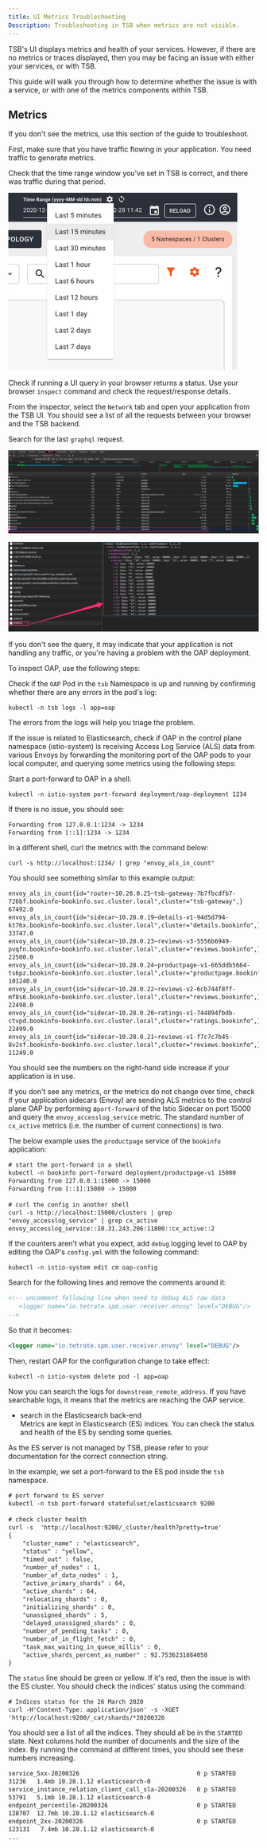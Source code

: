 ```yaml
---
title: UI Metrics Troubleshooting
Description: Troubleshooting in TSB when metrics are not visible.
---
```


TSB's UI displays metrics and health of your services. However, if there are no
metrics or traces displayed, then you may be facing an issue with either your
services, or with TSB.

This guide will walk you through how to determine whether the issue is with a
service, or with one of the metrics components within TSB.

## Metrics

If you don't see the metrics, use this section of the guide to troubleshoot.

First, make sure that you have traffic flowing in your application. You need
traffic to generate metrics.

Check that the time range window you've set in TSB is correct, and there was
traffic during that period.

![](../assets/023f435-Tetrate_Service_Bridge.png)


Check if running a UI query in your browser returns a status. Use your browser
`inspect` command and check the request/response details.

From the inspector, select the `Network` tab and open your application from the
TSB UI. You should see a list of all the requests between your browser and the
TSB backend.

Search for the last `graphql` request.

![](../assets/71914d4-DevTools_-_35_247_59_43_8443_applications_prune-tenant_dev_bookinfo.png)


![](../assets/47326cc-DevTools_-_35_247_59_43_8443_applications_prune-tenant_dev_bookinfo-2.png)

If you don't see the query, it may indicate that your application is not
handling any traffic, or you're having a problem with the OAP deployment.

To inspect OAP, use the following steps:

Check if the `OAP` Pod in the `tsb` Namespace is up and running by confirming
whether there are any errors in the pod's log:

```bash{promptUser:alice}
kubectl -n tsb logs -l app=oap
```

The errors from the logs will help you triage the problem.

If the issue is related to Elasticsearch, check if OAP in the control plane
namespace (istio-system) is receiving Access Log Service (ALS) data from various
Envoys by forwarding the monitoring port of the OAP pods to your local computer,
and querying some metrics using the following steps:

Start a port-forward to OAP in a shell:

```bash{promptUser:alice}
kubectl -n istio-system port-forward deployment/oap-deployment 1234
```

If there is no issue, you should see:

```text
Forwarding from 127.0.0.1:1234 -> 1234
Forwarding from [::1]:1234 -> 1234
```

In a different shell, curl the metrics with the command below:

```bash{promptUser: Alice}
curl -s http://localhost:1234/ | grep "envoy_als_in_count"
```

You should see something similar to this example output:

```text
envoy_als_in_count{id="router~10.28.0.25~tsb-gateway-7b7fbcdfb7-726bf.bookinfo~bookinfo.svc.cluster.local",cluster="tsb-gateway",} 67492.0
envoy_als_in_count{id="sidecar~10.28.0.19~details-v1-94d5d794-kt76x.bookinfo~bookinfo.svc.cluster.local",cluster="details.bookinfo",} 33747.0
envoy_als_in_count{id="sidecar~10.28.0.23~reviews-v3-5556b6949-pvqfn.bookinfo~bookinfo.svc.cluster.local",cluster="reviews.bookinfo",} 22500.0
envoy_als_in_count{id="sidecar~10.28.0.24~productpage-v1-665ddb5664-ts6pz.bookinfo~bookinfo.svc.cluster.local",cluster="productpage.bookinfo",} 101240.0
envoy_als_in_count{id="sidecar~10.28.0.22~reviews-v2-6cb744f8ff-mf8s6.bookinfo~bookinfo.svc.cluster.local",cluster="reviews.bookinfo",} 22498.0
envoy_als_in_count{id="sidecar~10.28.0.20~ratings-v1-744894fbdb-ctvpd.bookinfo~bookinfo.svc.cluster.local",cluster="ratings.bookinfo",} 22499.0
envoy_als_in_count{id="sidecar~10.28.0.21~reviews-v1-f7c7c7b45-8v2sf.bookinfo~bookinfo.svc.cluster.local",cluster="reviews.bookinfo",} 11249.0
```

You should see the numbers on the right-hand side increase if your application
is in use.

If you don't see any metrics, or the metrics do not change over time, check if
your application sidecars (Envoy) are sending ALS metrics to the control plane
OAP by performing a`port-forward` of the Istio Sidecar on port 15000 and query
the `envoy_accesslog_service` metric. The standard number of  `cx_active`
metrics (i.e. the number of current connections) is two.

The below example uses the `productpage` service of the `bookinfo` application:


```bash{promptUser:alice}{outputLines:1,3-6,8}
# start the port-forward in a shell
kubectl -n bookinfo port-forward deployment/productpage-v1 15000
Forwarding from 127.0.0.1:15000 -> 15000
Forwarding from [::1]:15000 -> 15000

# curl the config in another shell
curl -s http://localhost:15000/clusters | grep "envoy_accesslog_service" | grep cx_active
envoy_accesslog_service::10.31.243.206:11800::cx_active::2
```

If the counters aren't what you expect, add `debug` logging level to OAP by
editing the OAP's `config.yml` with the following command:

```bash{promptUser: Alice}
kubectl -n istio-system edit cm oap-config
```

Search for the following lines and remove the comments around it:

```xml
<!-- uncomment following line when need to debug ALS raw data
   <logger name="io.tetrate.spm.user.receiver.envoy" level="DEBUG"/>
-->
```

So that it becomes:

```xml
<logger name="io.tetrate.spm.user.receiver.envoy" level="DEBUG"/>
```

Then, restart OAP for the configuration change to take effect:

```bash{promptUser:alice}
kubectl -n istio-system delete pod -l app=oap
```

Now you can search the logs for `downstream_remote_address`. If you have
searchable logs, it  means that the metrics are reaching the OAP service.

- search in the Elasticsearch back-end<br/>
  Metrics are kept in Elasticsearch (ES) indices. You can check the status and
  health of the ES by sending some queries.<br/>

As the ES server is not managed by TSB, please refer to your documentation for
the correct connection string.<br/>

In the example, we set a port-forward to the ES pod inside the `tsb` namespace.

```bash{promptUser:alice}{outputLines:1,3-4,6-9,10-22}
# port forward to ES server
kubectl -n tsb port-forward statefulset/elasticsearch 9200

# check cluster health
curl -s  'http://localhost:9200/_cluster/health?pretty=true'
{
    "cluster_name" : "elasticsearch",
    "status" : "yellow",
    "timed_out" : false,
    "number_of_nodes" : 1,
    "number_of_data_nodes" : 1,
    "active_primary_shards" : 64,
    "active_shards" : 64,
    "relocating_shards" : 0,
    "initializing_shards" : 0,
    "unassigned_shards" : 5,
    "delayed_unassigned_shards" : 0,
    "number_of_pending_tasks" : 0,
    "number_of_in_flight_fetch" : 0,
    "task_max_waiting_in_queue_millis" : 0,
    "active_shards_percent_as_number" : 92.7536231884058
}
```

The `status` line should be green or yellow. If it's red, then the issue is
with the ES cluster. You should check the indices' status using the command:

```bash{promptUser:alice}{outputLines:1,3-8}
# Indices status for the 26 March 2020
curl -H'Content-Type: application/json' -s -XGET 'http://localhost:9200/_cat/shards/*20200326
```

You should see a list of all the indices. They should all be in the `STARTED`
state. Next columns hold the number of documents and the size of the index. By
running the command at different times, you should see these numbers increasing.

```
service_5xx-20200326                                 0 p STARTED  31236   1.4mb 10.28.1.12 elasticsearch-0
service_instance_relation_client_call_sla-20200326   0 p STARTED  53791   5.1mb 10.28.1.12 elasticsearch-0
endpoint_percentile-20200326                         0 p STARTED 128707  12.7mb 10.28.1.12 elasticsearch-0
endpoint_2xx-20200326                                0 p STARTED 123131   7.4mb 10.28.1.12 elasticsearch-0
...
```
